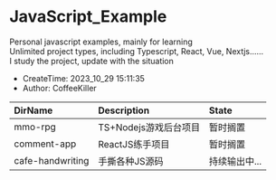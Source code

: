 # JavaScript_Example

Personal javascript examples, mainly for learning   
Unlimited project types, including Typescript, React, Vue, Nextjs......   
I study the project, update with the situation  

- CreateTime: 2023_10_29 15:11:35
- Author: CoffeeKiller

| DirName          | Description     | State    |
|:-----------------|:----------------|:---------|
| mmo-rpg          | TS+Nodejs游戏后台项目 | 暂时搁置     |
| comment-app      | ReactJS练手项目     | 暂时搁置     |
| cafe-handwriting | 手撕各种JS源码        | 持续输出中... |